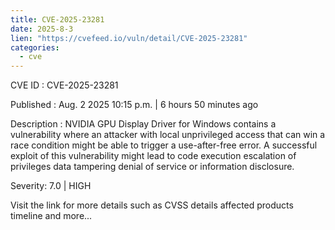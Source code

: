 ```yaml
--- 
title: CVE-2025-23281
date: 2025-8-3
lien: "https://cvefeed.io/vuln/detail/CVE-2025-23281"
categories:
  - cve
---
```


CVE ID : CVE-2025-23281

Published :  Aug. 2
2025
10:15 p.m. | 6 hours
50 minutes ago

Description : NVIDIA GPU Display Driver for Windows contains a vulnerability where an attacker with local unprivileged access that can win a race condition might be able to trigger a use-after-free error. A successful exploit of this vulnerability might lead to code execution
escalation of privileges
data tampering
denial of service
or information disclosure.

Severity: 7.0 | HIGH

Visit the link for more details
such as CVSS details
affected products
timeline
and more...
